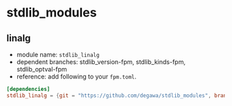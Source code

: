# stdlib_modules
## linalg
- module name: `stdlib_linalg`
- dependent branches: stdlib_version-fpm, stdlib_kinds-fpm, stdlib_optval-fpm
- reference: add following to your `fpm.toml`.

```toml
[dependencies]
stdlib_linalg = {git = "https://github.com/degawa/stdlib_modules", branch="stdlib_linalg-fpm"}
```
